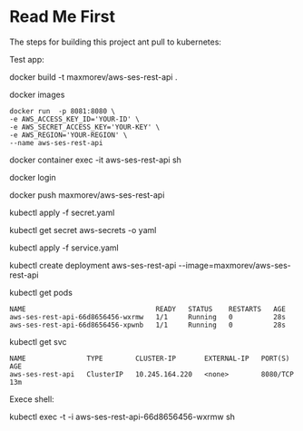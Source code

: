 # Read Me First
The steps for building this project ant pull to kubernetes:

Test app:

docker build -t maxmorev/aws-ses-rest-api .

docker images
````
docker run  -p 8081:8080 \
-e AWS_ACCESS_KEY_ID='YOUR-ID' \
-e AWS_SECRET_ACCESS_KEY='YOUR-KEY' \
-e AWS_REGION='YOUR-REGION' \
--name aws-ses-rest-api
````
docker container exec -it aws-ses-rest-api sh

docker login

docker push maxmorev/aws-ses-rest-api

kubectl apply -f secret.yaml

kubectl get secret aws-secrets -o yaml

kubectl apply -f service.yaml

kubectl create deployment aws-ses-rest-api --image=maxmorev/aws-ses-rest-api

kubectl get pods
````
NAME                                READY   STATUS    RESTARTS   AGE
aws-ses-rest-api-66d8656456-wxrmw   1/1     Running   0          28s
aws-ses-rest-api-66d8656456-xpwnb   1/1     Running   0          28s

````
kubectl get svc 
````
NAME               TYPE        CLUSTER-IP       EXTERNAL-IP   PORT(S)    AGE
aws-ses-rest-api   ClusterIP   10.245.164.220   <none>        8080/TCP   13m
````
Exece shell:

kubectl exec -t -i aws-ses-rest-api-66d8656456-wxrmw sh

